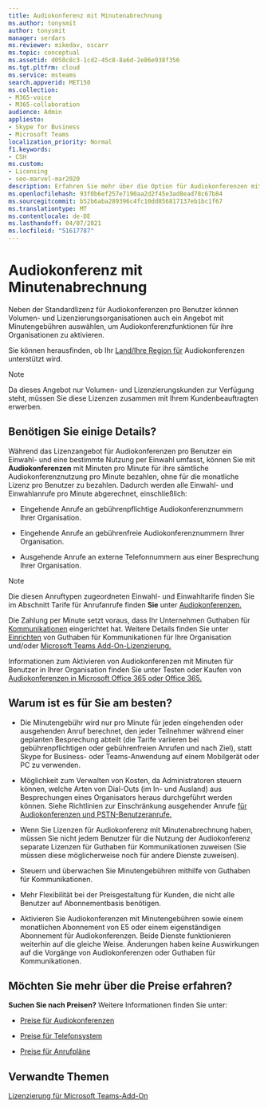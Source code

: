```yaml
---
title: Audiokonferenz mit Minutenabrechnung
ms.author: tonysmit
author: tonysmit
manager: serdars
ms.reviewer: mikedav, oscarr
ms.topic: conceptual
ms.assetid: d050c8c3-1cd2-45c8-8a6d-2e86e938f356
ms.tgt.pltfrm: cloud
ms.service: msteams
search.appverid: MET150
ms.collection:
- M365-voice
- M365-collaboration
audience: Admin
appliesto:
- Skype for Business
- Microsoft Teams
localization_priority: Normal
f1.keywords:
- CSH
ms.custom:
- Licensing
- seo-marvel-mar2020
description: Erfahren Sie mehr über die Option für Audiokonferenzen mit Minutengebühren für Organisationen, die Microsoft-Volumenlizenzierung verwenden.
ms.openlocfilehash: 93f0b6ef257e7190aa2d2f45e3ad8ead78c67b84
ms.sourcegitcommit: b52b6aba289396c4fc10dd856817137eb1bc1f67
ms.translationtype: MT
ms.contentlocale: de-DE
ms.lasthandoff: 04/07/2021
ms.locfileid: "51617787"
---
```

# <a name="audio-conferencing-pay-per-minute"></a>Audiokonferenz mit Minutenabrechnung

Neben der Standardlizenz für Audiokonferenzen pro Benutzer können Volumen- und Lizenzierungsorganisationen auch ein Angebot mit Minutengebühren auswählen, um Audiokonferenzfunktionen für ihre Organisationen zu aktivieren.
  

Sie können herausfinden, ob Ihr [Land/Ihre Region für](country-and-region-availability-for-audio-conferencing-and-calling-plans/country-and-region-availability-for-audio-conferencing-and-calling-plans.md) Audiokonferenzen unterstützt wird.

  
> [!NOTE]
> Da dieses Angebot nur Volumen- und Lizenzierungskunden zur Verfügung steht, müssen Sie diese Lizenzen zusammen mit Ihrem Kundenbeauftragten erwerben. 
  
## <a name="need-some-details"></a>Benötigen Sie einige Details?

Während das Lizenzangebot für Audiokonferenzen pro Benutzer ein Einwahl- und eine bestimmte Nutzung per Einwahl umfasst, können Sie mit **Audiokonferenzen** mit Minuten pro Minute für ihre sämtliche Audiokonferenznutzung pro Minute bezahlen, ohne für die monatliche Lizenz pro Benutzer zu bezahlen. Dadurch werden alle Einwahl- und Einwahlanrufe pro Minute abgerechnet, einschließlich:
  
- Eingehende Anrufe an gebührenpflichtige Audiokonferenznummern Ihrer Organisation.
    
- Eingehende Anrufe an gebührenfreie Audiokonferenznummern Ihrer Organisation.
    
- Ausgehende Anrufe an externe Telefonnummern aus einer Besprechung Ihrer Organisation.
    
> [!NOTE]
> Die diesen Anruftypen zugeordneten Einwahl- und Einwahltarife finden Sie im Abschnitt Tarife für Anrufanrufe finden **Sie** unter [Audiokonferenzen.](https://products.office.com/microsoft-teams/online-meeting-solutions#Rates)
  
  
Die Zahlung per Minute setzt voraus, dass Ihr Unternehmen Guthaben für [Kommunikationen](what-are-communications-credits.md) eingerichtet hat. Weitere Details finden Sie unter [Einrichten](set-up-communications-credits-for-your-organization.md) von Guthaben für Kommunikationen für Ihre Organisation und/oder [Microsoft Teams Add-On-Lizenzierung.](https://docs.microsoft.com/microsoftteams/teams-add-on-licensing/microsoft-teams-add-on-licensing)

  
Informationen zum Aktivieren von Audiokonferenzen mit Minuten für Benutzer in Ihrer Organisation finden Sie unter Testen oder Kaufen von [Audiokonferenzen in Microsoft Office 365 oder Office 365.](try-or-purchase-audio-conferencing-in-office-365-for-teams.md)

## <a name="why-is-it-best-for-you"></a>Warum ist es für Sie am besten?

- Die Minutengebühr wird nur pro Minute für jeden eingehenden oder ausgehenden Anruf berechnet, den jeder Teilnehmer während einer geplanten Besprechung abteilt (die Tarife variieren bei gebührenpflichtigen oder gebührenfreien Anrufen und nach Ziel), statt Skype for Business- oder Teams-Anwendung auf einem Mobilgerät oder PC zu verwenden.

- Möglichkeit zum Verwalten von Kosten, da Administratoren steuern können, welche Arten von Dial-Outs (im In- und Ausland) aus Besprechungen eines Organisators heraus durchgeführt werden können. Siehe Richtlinien zur Einschränkung ausgehender Anrufe [für Audiokonferenzen und PSTN-Benutzeranrufe.](./outbound-calling-restriction-policies.md)

- Wenn Sie Lizenzen für Audiokonferenz mit Minutenabrechnung haben, müssen Sie nicht jedem Benutzer für die Nutzung der Audiokonferenz separate Lizenzen für Guthaben für Kommunikationen zuweisen (Sie müssen diese möglicherweise noch für andere Dienste zuweisen).

- Steuern und überwachen Sie Minutengebühren mithilfe von Guthaben für Kommunikationen.

- Mehr Flexibilität bei der Preisgestaltung für Kunden, die nicht alle Benutzer auf Abonnementbasis benötigen. 

- Aktivieren Sie Audiokonferenzen mit Minutengebühren sowie einem monatlichen Abonnement von E5 oder einem eigenständigen Abonnement für Audiokonferenzen. Beide Dienste funktionieren weiterhin auf die gleiche Weise. Änderungen haben keine Auswirkungen auf die Vorgänge von Audiokonferenzen oder Guthaben für Kommunikationen.
  
## <a name="want-to-find-out-more-about-pricing"></a>Möchten Sie mehr über die Preise erfahren?

 **Suchen Sie nach Preisen?** Weitere Informationen finden Sie unter:

- [Preise für Audiokonferenzen](https://www.microsoft.com/microsoft-teams/audio-conferencing)
    
- [Preise für Telefonsystem](https://www.microsoft.com/microsoft-teams/voice-calling )
    
- [Preise für Anrufpläne](https://www.microsoft.com/microsoft-teams/voice-calling)
    
## <a name="related-topics"></a>Verwandte Themen
  
[Lizenzierung für Microsoft Teams-Add-On](./teams-add-on-licensing/microsoft-teams-add-on-licensing.md)
  
  
